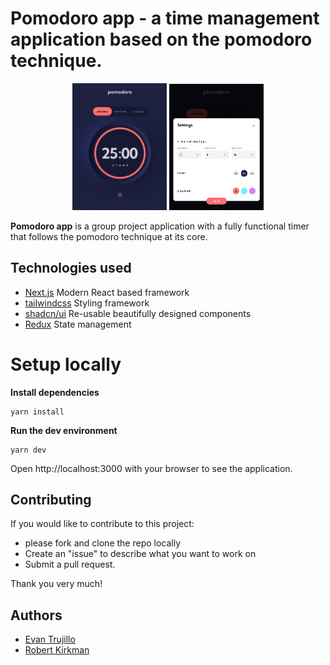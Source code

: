 # Pomodoro app - a time management application based on the pomodoro technique.

<p align="center">

<img  src="image.png" width=30% height=30%>

<img  src="image-1.png" width=30% height=30%>
</p>

**Pomodoro app** is a group project application with a fully functional timer that follows the pomodoro technique at its core.

## Technologies used
* [Next.js](https://nextjs.org/) Modern React based framework
* [tailwindcss](https://tailwindcss.com/) Styling framework
* [shadcn/ui](https://ui.shadcn.com/) Re-usable beautifully designed components
* [Redux](https://redux.js.org/) State management


# Setup locally

**Install dependencies**
```
yarn install
```

**Run the dev environment**
```
yarn dev
```

Open http://localhost:3000 with your browser to see the application.


## Contributing

If you would like to contribute to this project:
* please fork and clone the repo locally
* Create an "issue" to describe what you want to work on
* Submit a pull request.

Thank you very much!


## Authors

* [Evan Trujillo](https://github.com/evomatic)
* [Robert Kirkman](https://github.com/blue2wo)
